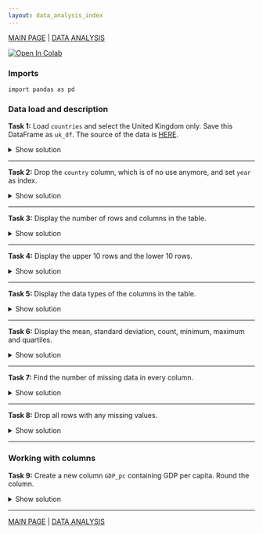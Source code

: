 ```yaml
---
layout: data_analysis_index
---
```


[MAIN PAGE](https://soukupmarek-edin.github.io/) | [DATA ANALYSIS](https://soukupmarek-edin.github.io/data_analysis/data_analysis_main.html)

[![Open In Colab](https://colab.research.google.com/assets/colab-badge.svg)](https://colab.research.google.com/drive/1z_S9y6VA5M3uab2UZJNhrPaUSsMbA2VZ?usp=sharing)

### Imports

```{python}
import pandas as pd
```

### Data load and description

**Task 1:** Load `countries` and select the United Kingdom only. Save this DataFrame as `uk_df`. The source of the data is 
[HERE](https://raw.githubusercontent.com/soukupmarek-edin/soukupmarek-edin.github.io/main/data_analysis/data/countries.csv).

<details>
  <summary>Show solution</summary>
  
  ```python
source = "https://raw.githubusercontent.com/soukupmarek-edin/soukupmarek-edin.github.io/main/data_analysis/data/countries.csv"

# option 1
uk_df = pd.read_csv(source, index_col='country').loc["United Kingdom"].reset_index()

# option 2
uk_df = pd.read_csv(source).query("country == 'United Kingdom'")

# option 3
uk_df = pd.read_csv(source)
uk_df = uk_df[uk_df['country']=='United Kingdom']
  ```
  
</details>

* * *

**Task 2:** Drop the `country` column, which is of no use anymore, and set `year` as index.

<details>
  <summary>Show solution</summary>
  
  ```python
uk_df = uk_df.drop('country', 1).set_index('year')
  ```
  
</details>

* * *

**Task 3:** Display the number of rows and columns in the table.

<details>
  <summary>Show solution</summary>
  
  ```python
uk_df.shape
  ```
  
</details>

* * *

**Task 4:** Display the upper 10 rows and the lower 10 rows.

<details>
  <summary>Show solution</summary>
  
  ```python
print(uk_df.head())
print(uk_df.tail())
  ```
  
</details>

* * *

**Task 5:** Display the data types of the columns in the table.

<details>
  <summary>Show solution</summary>
  
  ```python
uk_df.info()
  ```
  
</details>

* * *

**Task 6:** Display the mean, standard deviation, count, minimum, maximum and quartiles.

<details>
  <summary>Show solution</summary>
  
  ```python
uk_df.describe()
  ```
  
</details>

* * *

**Task 7:** Find the number of missing data in every column.

<details>
  <summary>Show solution</summary>
  
  ```python
uk_df.isna().sum()
  ```
  
</details>

* * *

**Task 8:** Drop all rows with any missing values.

<details>
  <summary>Show solution</summary>
  
  ```python
uk_df.dropna(inplace=True)
  ```
  
</details>

* * *

### Working with columns

**Task 9:** Create a new column `GDP_pc` containing GDP per capita. Round the column.

<details>
  <summary>Show solution</summary>
  
  ```python
# option 1
uk_df['GDP_pc'] = uk_df['GDP'] / uk_df['population']

# option 2
uk_df = uk_df.assign(GDP_pc = uk_df.GDP / uk_df.population)

# rounding
uk_df['GDP_pc'] = uk_df['GDP_pc'].round()
  ```
  
</details>

* * *


[MAIN PAGE](https://soukupmarek-edin.github.io/) | [DATA ANALYSIS](https://soukupmarek-edin.github.io/data_analysis/data_analysis_main.html)











